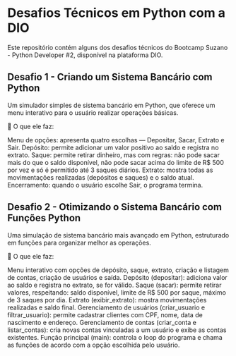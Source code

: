 # Desafios Técnicos em Python com a DIO

Este repositório contém alguns dos desafios técnicos do Bootcamp Suzano - Python Developer #2, disponível na plataforma DIO.

## Desafio 1 - Criando um Sistema Bancário com Python

Um simulador simples de sistema bancário em Python, que oferece um menu interativo para o usuário realizar operações básicas.

🔹 O que ele faz:

Menu de opções: apresenta quatro escolhas — Depositar, Sacar, Extrato e Sair.
Depósito: permite adicionar um valor positivo ao saldo e registra no extrato.
Saque: permite retirar dinheiro, mas com regras: não pode sacar mais do que o saldo disponível, não pode sacar acima do limite de R$ 500 por vez e só é permitido até 3 saques diários.
Extrato: mostra todas as movimentações realizadas (depósitos e saques) e o saldo atual.
Encerramento: quando o usuário escolhe Sair, o programa termina.

## Desafio 2 - Otimizando o Sistema Bancário com Funções Python

Uma simulação de sistema bancário mais avançado em Python, estruturado em funções para organizar melhor as operações.

🔹 O que ele faz:

Menu interativo com opções de depósito, saque, extrato, criação e listagem de contas, criação de usuários e saída.
Depósito (depositar): adiciona valor ao saldo e registra no extrato, se for válido.
Saque (sacar): permite retirar valores, respeitando: saldo disponível, limite de R$ 500 por saque, máximo de 3 saques por dia.
Extrato (exibir_extrato): mostra movimentações realizadas e saldo final.
Gerenciamento de usuários (criar_usuario e filtrar_usuario): permite cadastrar clientes com CPF, nome, data de nascimento e endereço.
Gerenciamento de contas (criar_conta e listar_contas): cria novas contas vinculadas a um usuário e exibe as contas existentes.
Função principal (main): controla o loop do programa e chama as funções de acordo com a opção escolhida pelo usuário.

